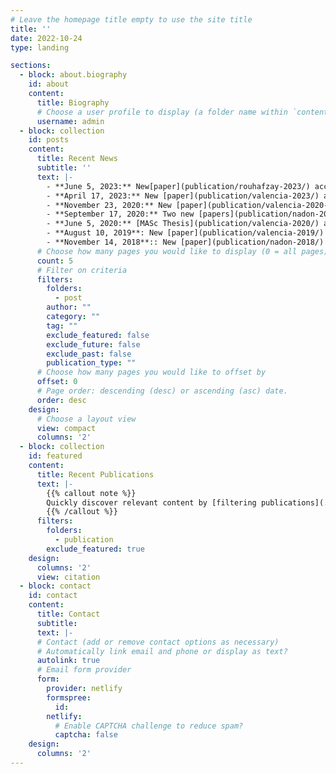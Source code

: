 ```yaml
---
# Leave the homepage title empty to use the site title
title: ''
date: 2022-10-24
type: landing

sections:
  - block: about.biography
    id: about
    content:
      title: Biography
      # Choose a user profile to display (a folder name within `content/authors/`)
      username: admin
  - block: collection
    id: posts
    content:
      title: Recent News
      subtitle: ''
      text: |-
        - **June 5, 2023:** New[paper](publication/rouhafzay-2023/) accepted at [SAS2023](https://2023.sensorapps.org/).
        - **April 17, 2023:** New [paper](publication/valencia-2023/) accepted at [CRV2023](https://www.computerrobotvision.org/2023/).
        - **November 23, 2020:** New [paper](publication/valencia-2020-a/) accepted in [Frontiers in Robotics and AI](https://www.frontiersin.org/journals/robotics-and-ai).
        - **September 17, 2020:** Two new [papers](publication/nadon-2020/) accepted at the [IROS](https://www.iros2020.org/) workshop on [RObotic MAnipulation of Deformable Objects]((https://commandia.unizar.es/irosworkshop2020/)).
        - **June 5, 2020:** [MASc Thesis](publication/valencia-2020/) approved with minor revisions.
        - **August 10, 2019**: New [paper](publication/valencia-2019/) accepted at [SENSORS2019](https://2019.ieee-sensorsconference.org/index.html).
        - **November 14, 2018**:: New [paper](publication/nadon-2018/) accepted in [Robotics](https://www.mdpi.com/journal/robotics).
      # Choose how many pages you would like to display (0 = all pages)
      count: 5
      # Filter on criteria
      filters:
        folders:
          - post
        author: ""
        category: ""
        tag: ""
        exclude_featured: false
        exclude_future: false
        exclude_past: false
        publication_type: ""
      # Choose how many pages you would like to offset by
      offset: 0
      # Page order: descending (desc) or ascending (asc) date.
      order: desc
    design:
      # Choose a layout view
      view: compact
      columns: '2'
  - block: collection
    id: featured
    content:
      title: Recent Publications
      text: |-
        {{% callout note %}}
        Quickly discover relevant content by [filtering publications](./publication/).
        {{% /callout %}}
      filters:
        folders:
          - publication
        exclude_featured: true
    design:
      columns: '2'
      view: citation
  - block: contact
    id: contact
    content:
      title: Contact
      subtitle:
      text: |-
      # Contact (add or remove contact options as necessary)
      # Automatically link email and phone or display as text?
      autolink: true
      # Email form provider
      form:
        provider: netlify
        formspree:
          id:
        netlify:
          # Enable CAPTCHA challenge to reduce spam?
          captcha: false
    design:
      columns: '2'
---
```

